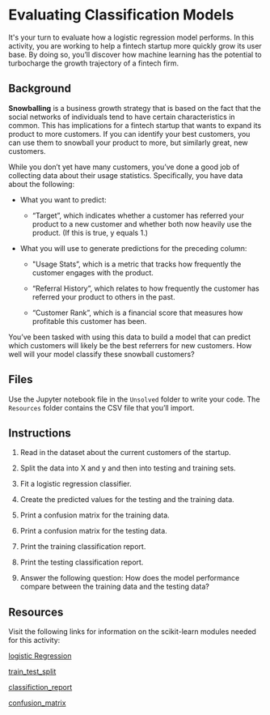 # Evaluating Classification Models

It's your turn to evaluate how a logistic regression model performs. In this activity, you are working to help a fintech startup more quickly grow its user base. By doing so, you’ll discover how machine learning has the potential to turbocharge the growth trajectory of a fintech firm.

## Background

**Snowballing** is a business growth strategy that is based on the fact that the social networks of individuals tend to have certain characteristics in common. This has implications for a fintech startup that wants to expand its product to more customers. If you can identify your best customers, you can use them to snowball your product to more, but similarly great, new customers.

While you don’t yet have many customers, you’ve done a good job of collecting data about their usage statistics. Specifically, you have data about the following:

* What you want to predict:

  * “Target”, which indicates whether a customer has referred your product to a new customer and whether both now heavily use the product. (If this is true, y equals 1.)

* What you will use to generate predictions for the preceding column:

  * "Usage Stats”, which is a metric that tracks how frequently the customer engages with the product.

  * “Referral History”, which relates to how frequently the customer has referred your product to others in the past.

  * “Customer Rank”, which is a financial score that measures how profitable this customer has been.

You’ve been tasked with using this data to build a model that can predict which customers will likely be the best referrers for new customers. How well will your model classify these snowball customers?

## Files

Use the Jupyter notebook file in the `Unsolved` folder to write your code. The `Resources` folder contains the CSV file that you’ll import.

## Instructions

1. Read in the dataset about the current customers of the startup.

2. Split the data into X and y and then into testing and training sets.

3. Fit a logistic regression classifier.

4. Create the predicted values for the testing and the training data.

5. Print a confusion matrix for the training data.

6. Print a confusion matrix for the testing data.

7. Print the training classification report.

8. Print the testing classification report.

9. Answer the following question: How does the model performance compare between the training data and the testing data?

## Resources

Visit the following links for information on the scikit-learn modules needed for this activity:

[logistic Regression](https://scikit-learn.org/stable/modules/generated/sklearn.linear_model.LogisticRegression.html)

[train_test_split](https://scikit-learn.org/stable/modules/generated/sklearn.model_selection.train_test_split.html)

[classifiction_report](https://scikit-learn.org/stable/modules/generated/sklearn.metrics.classification_report.html)

[confusion_matrix](https://scikit-learn.org/stable/modules/generated/sklearn.metrics.confusion_matrix.html)

